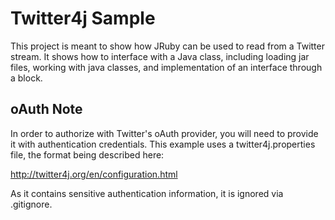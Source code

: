 # Twitter4j Sample #

This project is meant to show how JRuby can be used to read from a Twitter stream. It shows how to interface with a Java class, including loading jar files, working with java classes, and implementation of an interface through a block.

## oAuth Note ##

In order to authorize with Twitter's oAuth provider, you will need to provide it with authentication credentials. This example uses a twitter4j.properties file, the format being described here:

http://twitter4j.org/en/configuration.html

As it contains sensitive authentication information, it is ignored via .gitignore. 
